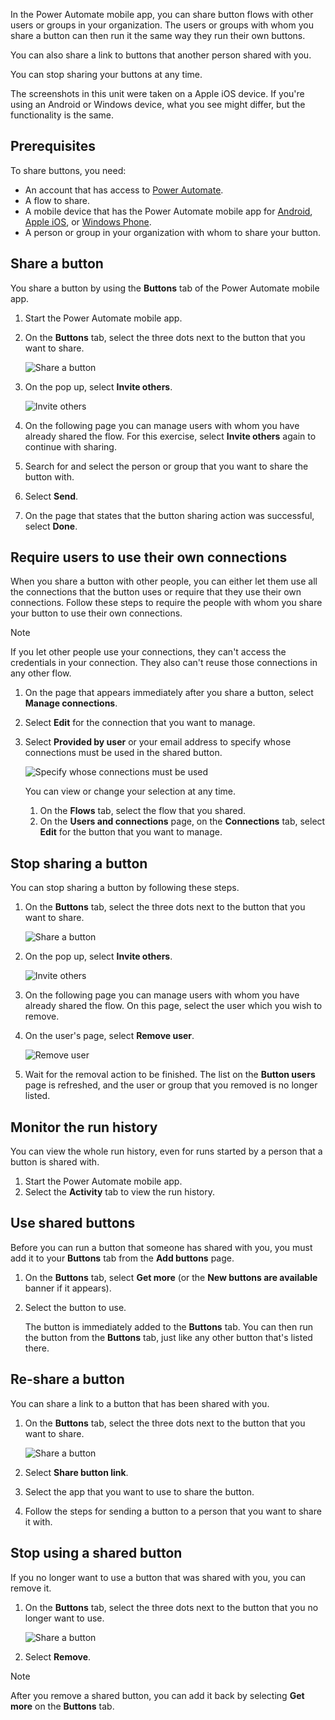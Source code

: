 In the Power Automate mobile app, you can share button flows with other users 
or groups in your organization. The users or groups with whom you share a button 
can then run it the same way they run their own buttons.

You can also share a link to buttons that another person shared with you.

You can stop sharing your buttons at any time.

The screenshots in this unit were taken on a Apple iOS device. If you're using 
an Android or Windows device, what you see might differ, but the functionality 
is the same.

## Prerequisites

To share buttons, you need:

* An account that has access to [Power Automate](https://flow.microsoft.com).
* A flow to share.
* A mobile device that has the Power Automate mobile app for [Android](https://aka.ms/flowmobiledocsandroid), [Apple iOS](https://aka.ms/flowmobiledocsios), or [Windows Phone](https://aka.ms/flowmobilewindows).
* A person or group in your organization with whom to share your button.

## Share a button

You share a button by using the **Buttons** tab of the Power Automate mobile app.

1. Start the Power Automate mobile app.

1. On the **Buttons** tab, select the three dots next to the button that you want to share.

    ![Share a button](../media/share-button-flows-buttons-tab.png)

1. On the pop up, select **Invite others**.

    ![Invite others](../media/share-button-flows-button-users.png)

1. On the following page you can manage users with whom you have already shared the flow. For this exercise, select **Invite others** again to continue with sharing.

1. Search for and select the person or group that you want to share the button with.

1. Select **Send**.

1. On the page that states that the button sharing action was successful, select **Done**.

## Require users to use their own connections

When you share a button with other people, you can either let them use all the connections that the button uses or require that they use their own connections. Follow these steps to require the people with whom you share your button to use their own connections.

> [!NOTE]
> If you let other people use your connections, they can't access the credentials in your connection. They also can't reuse those connections in any other flow.

1. On the page that appears immediately after you share a button, select **Manage connections**.

1. Select **Edit** for the connection that you want to manage.

1. Select **Provided by user** or your email address to specify whose connections must be used in the shared button.

    ![Specify whose connections must be used](../media/share-button-select-connection-provided-by-user.png)

    You can view or change your selection at any time.

    1. On the **Flows** tab, select the flow that you shared.
    1. On the **Users and connections** page, on the **Connections** tab, select **Edit** for the button that you want to manage.

## Stop sharing a button

You can stop sharing a button by following these steps.

1. On the **Buttons** tab, select the three dots next to the button that you want to share.

    ![Share a button](../media/share-button-flows-buttons-tab.png)

1. On the pop up, select **Invite others**.

    ![Invite others](../media/share-button-flows-button-users.png)

1. On the following page you can manage users with whom you have already shared the flow. On this page, select the user which you wish to remove.

1. On the user's page, select **Remove user**.

    ![Remove user](../media/share-button-flows-remove-user.png)

1. Wait for the removal action to be finished. The list on the **Button users** page is refreshed, and the user or group that you removed is no longer listed.

## Monitor the run history

You can view the whole run history, even for runs started by a person that a button is shared with.

1. Start the Power Automate mobile app.
1. Select the **Activity** tab to view the run history.

## Use shared buttons

Before you can run a button that someone has shared with you, you must add it to your **Buttons** tab from the **Add buttons** page.

1. On the **Buttons** tab, select **Get more** (or the **New buttons are available** banner if it appears).

1. Select the button to use.

    The button is immediately added to the **Buttons** tab. You can then run the button from the **Buttons** tab, just like any other button that's listed there.

## Re-share a button

You can share a link to a button that has been shared with you.

1. On the **Buttons** tab, select the three dots next to the button that you want to share.

    ![Share a button](../media/share-button-flows-buttons-tab.png)

1. Select **Share button link**.

1. Select the app that you want to use to share the button.

1. Follow the steps for sending a button to a person that you want to share it with.

## Stop using a shared button

If you no longer want to use a button that was shared with you, you can remove it.

1. On the **Buttons** tab, select the three dots next to the button that you no longer want to use.

    ![Share a button](../media/share-button-flows-buttons-tab.png)

1. Select **Remove**.

> [!NOTE]
> After you remove a shared button, you can add it back by selecting **Get more** on the **Buttons** tab.
